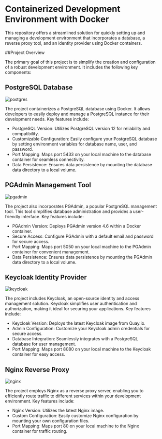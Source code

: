 # Containerized Development Environment with Docker

This repository offers a streamlined solution for quickly setting up and managing a development environment that incorporates a database, a reverse proxy tool, and an identity provider using Docker containers.

##Project Overview

The primary goal of this project is to simplify the creation and configuration of a robust development environment. It includes the following key components:

## PostgreSQL Database

![postgres](https://snipboard.io/aREe2G.jpg)

The project containerizes a PostgreSQL database using Docker. It allows developers to easily deploy and manage a PostgreSQL instance for their development needs. Key features include:

* PostgreSQL Version: Utilizes PostgreSQL version 12 for reliability and compatibility.
* Customizable Configuration: Easily configure your PostgreSQL database by setting environment variables for database name, user, and password.
* Port Mapping: Maps port 5433 on your local machine to the database container for seamless connectivity.
* Data Persistence: Ensures data persistence by mounting the database data directory to a local volume.

## PGAdmin Management Tool

![pgadmin](https://snipboard.io/QrXZ4E.jpg)

The project also incorporates PGAdmin, a popular PostgreSQL management tool. This tool simplifies database administration and provides a user-friendly interface. Key features include:

* PGAdmin Version: Deploys PGAdmin version 4.6 within a Docker container.
* Secure Access: Configure PGAdmin with a default email and password for secure access.
* Port Mapping: Maps port 5050 on your local machine to the PGAdmin container for convenient management.
* Data Persistence: Ensures data persistence by mounting the PGAdmin data directory to a local volume.

## Keycloak Identity Provider

![keycloak](https://snipboard.io/DVH1yQ.jpg)

The project includes Keycloak, an open-source identity and access management solution. Keycloak simplifies user authentication and authorization, making it ideal for securing your applications. Key features include:

* Keycloak Version: Deploys the latest Keycloak image from Quay.io.
* Admin Configuration: Customize your Keycloak admin credentials for secure access.
* Database Integration: Seamlessly integrates with a PostgreSQL database for user management.
* Port Mapping: Maps port 8080 on your local machine to the Keycloak container for easy access.

## Nginx Reverse Proxy

![nginx](https://snipboard.io/tIDw4x.jpg)

The project employs Nginx as a reverse proxy server, enabling you to efficiently route traffic to different services within your development environment. Key features include:

* Nginx Version: Utilizes the latest Nginx image.
* Custom Configuration: Easily customize Nginx configuration by mounting your own configuration files.
* Port Mapping: Maps port 80 on your local machine to the Nginx container for traffic routing.
